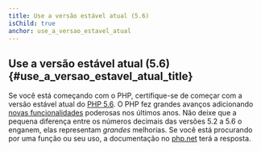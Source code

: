 ```yaml
---
title: Use a versão estável atual (5.6)
isChild: true
anchor: use_a_versao_estavel_atual
---
```


## Use a versão estável atual (5.6) {#use_a_versao_estavel_atual_title}

Se você está começando com o PHP, certifique-se de começar com a versão estável atual do [PHP 5.6][php-release]. O PHP
fez grandes avanços adicionando [novas funcionalidades](#language_highlights) poderosas nos últimos anos. Não deixe que
a pequena diferença entre os números decimais das versões 5.2 a 5.6 o enganem, elas representam _grandes_ melhorias. Se 
você está procurando por uma função ou seu uso, a documentação no [php.net][php-docs] terá a resposta.

[php-release]: http://www.php.net/downloads.php
[php-docs]: http://www.php.net/manual/en/